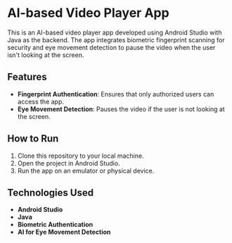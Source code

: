 # AI-based Video Player App

This is an AI-based video player app developed using Android Studio with Java as the backend. The app integrates biometric fingerprint scanning for security and eye movement detection to pause the video when the user isn't looking at the screen.

## Features
- **Fingerprint Authentication**: Ensures that only authorized users can access the app.
- **Eye Movement Detection**: Pauses the video if the user is not looking at the screen.

## How to Run
1. Clone this repository to your local machine.
2. Open the project in Android Studio.
3. Run the app on an emulator or physical device.

## Technologies Used
- **Android Studio**
- **Java**
- **Biometric Authentication**
- **AI for Eye Movement Detection**
